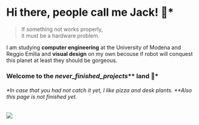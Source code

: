 # Hi there, people call me Jack! 🌵*

> If something not works properly,  
> it must be a hardware problem.

I am studying **computer engineering** at the University of Modena and Reggio Emilia and **visual design** on my own becouse if robot will conquest this planet at least they should be gorgeous. 

### Welcome to the *never_finished_projects*** land 🍕* 


###### *In case that you had not catch it yet, I like pizza and desk plants. **Also this page is not finished yet. 

![](https://hit.yhype.me/github/profile?user_id=58181697)
